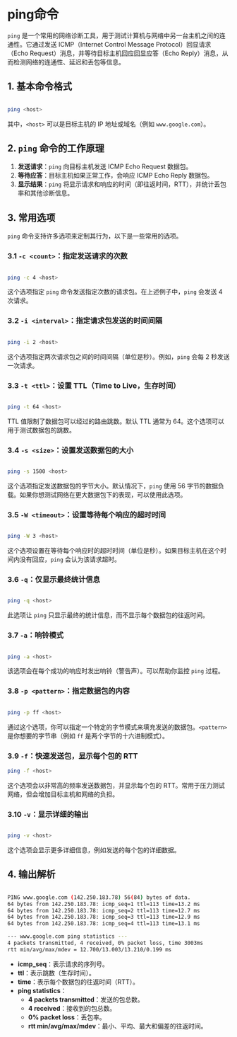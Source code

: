 # ping命令

`ping` 是一个常用的网络诊断工具，用于测试计算机与网络中另一台主机之间的连通性。它通过发送 ICMP（Internet Control Message Protocol）回显请求（Echo Request）消息，并等待目标主机回应回显应答（Echo Reply）消息，从而检测网络的连通性、延迟和丢包等信息。

## 1. 基本命令格式

```bash

ping <host>
```
其中，`<host>` 可以是目标主机的 IP 地址或域名（例如 `www.google.com`）。

## 2. `ping` 命令的工作原理

1. **发送请求**：`ping` 向目标主机发送 ICMP Echo Request 数据包。
2. **等待应答**：目标主机如果正常工作，会响应 ICMP Echo Reply 数据包。
3. **显示结果**：`ping` 将显示请求和响应的时间（即往返时间，RTT），并统计丢包率和其他诊断信息。

## 3. 常用选项

`ping` 命令支持许多选项来定制其行为，以下是一些常用的选项。

### 3.1 **`-c <count>`**：指定发送请求的次数

```bash

ping -c 4 <host>
```

这个选项指定 `ping` 命令发送指定次数的请求包。在上述例子中，`ping` 会发送 4 次请求。

### 3.2 **`-i <interval>`**：指定请求包发送的时间间隔

```bash

ping -i 2 <host>
```
这个选项指定两次请求包之间的时间间隔（单位是秒）。例如，`ping` 会每 2 秒发送一次请求。

### 3.3 **`-t <ttl>`**：设置 TTL（Time to Live，生存时间）

```bash

ping -t 64 <host>
```
TTL 值限制了数据包可以经过的路由跳数。默认 TTL 通常为 64。这个选项可以用于测试数据包的跳数。

### 3.4 **`-s <size>`**：设置发送数据包的大小

```bash

ping -s 1500 <host>
```

这个选项指定发送数据包的字节大小。默认情况下，`ping` 使用 56 字节的数据负载。如果你想测试网络在更大数据包下的表现，可以使用此选项。

### 3.5 **`-W <timeout>`**：设置等待每个响应的超时时间

```bash

ping -W 3 <host>
```
这个选项设置在等待每个响应时的超时时间（单位是秒）。如果目标主机在这个时间内没有回应，`ping` 会认为该请求超时。

### 3.6 **`-q`**：仅显示最终统计信息

```bash

ping -q <host>
```

此选项让 `ping` 只显示最终的统计信息，而不显示每个数据包的往返时间。

### 3.7 **`-a`**：响铃模式

```bash

ping -a <host>
```

该选项会在每个成功的响应时发出响铃（警告声）。可以帮助你监控 `ping` 过程。

### 3.8 **`-p <pattern>`**：指定数据包的内容

```bash

ping -p ff <host>
```

通过这个选项，你可以指定一个特定的字节模式来填充发送的数据包。`<pattern>` 是你想要的字节串（例如 `ff` 是两个字节的十六进制模式）。

### 3.9 **`-f`**：快速发送包，显示每个包的 RTT

```bash
ping -f <host>
```
这个选项会以非常高的频率发送数据包，并显示每个包的 RTT。常用于压力测试网络，但会增加目标主机和网络的负担。

### 3.10 **`-v`**：显示详细的输出

```bash

ping -v <host>
```
这个选项会显示更多详细信息，例如发送的每个包的详细数据。


## 4. 输出解析


```bash

PING www.google.com (142.250.183.78) 56(84) bytes of data.
64 bytes from 142.250.183.78: icmp_seq=1 ttl=113 time=13.2 ms
64 bytes from 142.250.183.78: icmp_seq=2 ttl=113 time=12.7 ms
64 bytes from 142.250.183.78: icmp_seq=3 ttl=113 time=12.9 ms
64 bytes from 142.250.183.78: icmp_seq=4 ttl=113 time=13.1 ms

--- www.google.com ping statistics ---
4 packets transmitted, 4 received, 0% packet loss, time 3003ms
rtt min/avg/max/mdev = 12.700/13.003/13.210/0.199 ms
```

- **icmp_seq**：表示请求的序列号。
- **ttl**：表示跳数（生存时间）。
- **time**：表示每个数据包的往返时间（RTT）。
- **ping statistics**：
    - **4 packets transmitted**：发送的包总数。
    - **4 received**：接收到的包总数。
    - **0% packet loss**：丢包率。
    - **rtt min/avg/max/mdev**：最小、平均、最大和偏差的往返时间。
